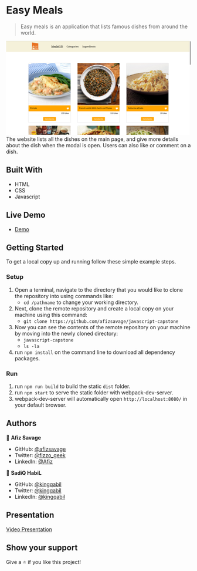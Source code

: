 # Easy Meals

> Easy meals is an application that lists famous dishes from around the world.

![screenshot](./src/assets/app2.png)
The website lists all the dishes on the main page, and give more details about the dish when the modal is open.
Users can also like or comment on a dish.

## Built With

- HTML
- CSS
- Javascript

## Live Demo

- [Demo](https://afizsavage.github.io/afiz-Sadiq/)

## Getting Started

To get a local copy up and running follow these simple example steps.

### Setup

1.  Open a terminal, navigate to the directory that you would like to clone the repository into using commands like:
    - `cd /pathname` to change your working directory.
2.  Next, clone the remote repository and create a local copy on your machine using this command:
    - `git clone https://github.com/afizsavage/javascript-capstone`
3.  Now you can see the contents of the remote repository on your machine by moving into the newly cloned directory:
    - `javascript-capstone`
    - `ls -la`
4.  run `npm install` on the command line to download all dependency packages.

### Run

1. run `npm run build` to build the static `dist` folder.
2. run `npm start` to serve the static folder with webpack-dev-server.
3. webpack-dev-server will automatically open `http://localhost:8080/` in your default browser.

## Authors

👤 **Afiz Savage**

- GitHub: [@afizsavage](https://github.com/afizsavage)
- Twitter: [@fizzo_geek](https://twitter.com/fizzo_geek)
- LinkedIn: [@Afiz](https://www.linkedin.com/in/afiz-savage-3b91a21ba/)

👤 **SadiQ HabiL**

- GitHub: [@kingqabil](https://github.com/kingqabil)
- Twitter: [@kingqabil](https://twitter.com/kingqabil)
- LinkedIn: [@kingqabil](https://linkedin.com/in/kingqabil)

## Presentation

[Video Presentation](https://drive.google.com/file/d/1a9LUxRII3yiER7HU63TbrB-QtY0puojs/view?usp=sharing)

## Show your support

Give a ⭐️ if you like this project!
